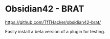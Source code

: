 # Obsidian42 - BRAT

https://github.com/TfTHacker/obsidian42-brat/

Easily install a beta version of a plugin for testing.
